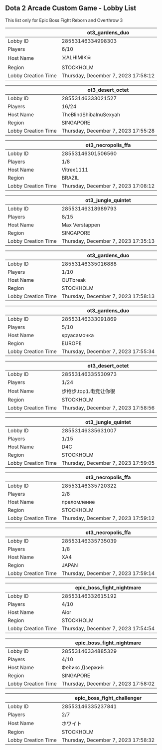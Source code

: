 ## Dota 2 Arcade Custom Game - Lobby List

This list only for Epic Boss Fight Reborn and Overthrow 3

|  | ot3_gardens_duo |
| ------ | ------ |
| Lobby ID | 28553146334998303 |
| Players | 6/10 |
| Host Name | ☠️ALHIMIK☠ |
| Region | STOCKHOLM |
| Lobby Creation Time | Thursday, December 7, 2023 17:58:12 |


|  | ot3_desert_octet |
| ------ | ------ |
| Lobby ID | 28553146333021527 |
| Players | 16/24 |
| Host Name | TheBlindShibaInuSexyah |
| Region | SINGAPORE |
| Lobby Creation Time | Thursday, December 7, 2023 17:55:28 |


|  | ot3_necropolis_ffa |
| ------ | ------ |
| Lobby ID | 28553146301506560 |
| Players | 1/8 |
| Host Name | Vitrex1111 |
| Region | BRAZIL |
| Lobby Creation Time | Thursday, December 7, 2023 17:08:12 |


|  | ot3_jungle_quintet |
| ------ | ------ |
| Lobby ID | 28553146318989793 |
| Players | 8/15 |
| Host Name | Max Verstappen |
| Region | SINGAPORE |
| Lobby Creation Time | Thursday, December 7, 2023 17:35:13 |


|  | ot3_gardens_duo |
| ------ | ------ |
| Lobby ID | 28553146335016888 |
| Players | 1/10 |
| Host Name | OUTbreak |
| Region | STOCKHOLM |
| Lobby Creation Time | Thursday, December 7, 2023 17:58:13 |


|  | ot3_gardens_duo |
| ------ | ------ |
| Lobby ID | 28553146333091869 |
| Players | 5/10 |
| Host Name | круасамочка |
| Region | EUROPE |
| Lobby Creation Time | Thursday, December 7, 2023 17:55:34 |


|  | ot3_desert_octet |
| ------ | ------ |
| Lobby ID | 28553146335530973 |
| Players | 1/24 |
| Host Name | 步枪步.top1.电竞让你很 |
| Region | STOCKHOLM |
| Lobby Creation Time | Thursday, December 7, 2023 17:58:56 |


|  | ot3_jungle_quintet |
| ------ | ------ |
| Lobby ID | 28553146335631007 |
| Players | 1/15 |
| Host Name | D4C |
| Region | STOCKHOLM |
| Lobby Creation Time | Thursday, December 7, 2023 17:59:05 |


|  | ot3_necropolis_ffa |
| ------ | ------ |
| Lobby ID | 28553146335720322 |
| Players | 2/8 |
| Host Name | преломление |
| Region | STOCKHOLM |
| Lobby Creation Time | Thursday, December 7, 2023 17:59:12 |


|  | ot3_necropolis_ffa |
| ------ | ------ |
| Lobby ID | 28553146335735039 |
| Players | 1/8 |
| Host Name | XA4 |
| Region | JAPAN |
| Lobby Creation Time | Thursday, December 7, 2023 17:59:14 |


|  | epic_boss_fight_nightmare |
| ------ | ------ |
| Lobby ID | 28553146332615192 |
| Players | 4/10 |
| Host Name | Aior |
| Region | STOCKHOLM |
| Lobby Creation Time | Thursday, December 7, 2023 17:54:54 |


|  | epic_boss_fight_nightmare |
| ------ | ------ |
| Lobby ID | 28553146334885329 |
| Players | 4/10 |
| Host Name | Фе́ликс  Дзержи́н |
| Region | SINGAPORE |
| Lobby Creation Time | Thursday, December 7, 2023 17:58:02 |


|  | epic_boss_fight_challenger |
| ------ | ------ |
| Lobby ID | 28553146335237841 |
| Players | 2/7 |
| Host Name | ホワイト |
| Region | STOCKHOLM |
| Lobby Creation Time | Thursday, December 7, 2023 17:58:32 |


